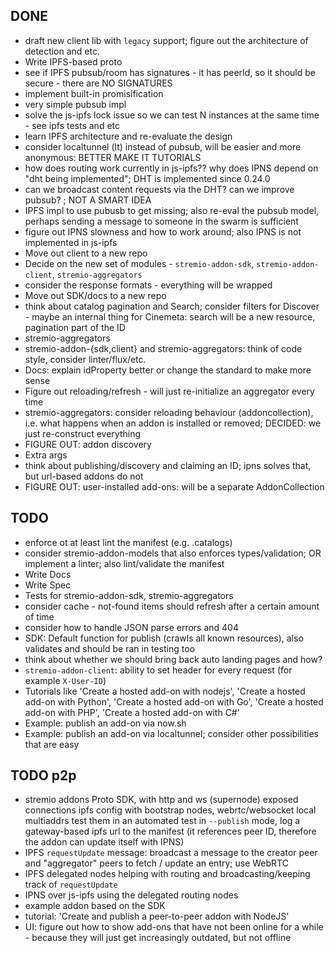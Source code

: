 ## DONE

* draft new client lib with `legacy` support; figure out the architecture of detection and etc.
* Write IPFS-based proto
* see if IPFS pubsub/room has signatures - it has peerId, so it should be secure - there are NO SIGNATURES
* implement built-in promisification
* very simple pubsub impl
* solve the js-ipfs lock issue so we can test N instances at the same time - see ipfs tests and etc
* learn IPFS architecture and re-evaluate the design
* consider localtunnel (lt) instead of pubsub, will be easier and more anonymous: BETTER MAKE IT TUTORIALS
* how does routing work currently in js-ipfs?? why does IPNS depend on "dht being implemented"; DHT is implemented since 0.24.0
* can we broadcast content requests via the DHT? can we improve pubsub? ; NOT A SMART IDEA
* IPFS impl to use pubusb to get missing; also re-eval the pubsub model, perhaps sending a message to someone in the swarm is sufficient
* figure out IPNS slowness and how to work around; also IPNS is not implemented in js-ipfs
* Move out client to a new repo
* Decide on the new set of modules - `stremio-addon-sdk`, `stremio-addon-client`, `stremio-aggregators`
* consider the response formats - everything will be wrapped
* Move out SDK/docs to a new repo
* think about catalog pagination and Search; consider filters for Discover - maybe an internal thing for Cinemeta: search will be a new resource, pagination part of the ID
* stremio-aggregators
* stremio-addon-{sdk,client} and stremio-aggregators: think of code style, consider linter/flux/etc.
* Docs: explain idProperty better or change the standard to make more sense
* Figure out reloading/refresh - will just re-initialize an aggregator every time
* stremio-aggregators: consider reloading behaviour (addoncollection), i.e. what happens when an addon is installed or removed; DECIDED: we just re-construct everything
* FIGURE OUT: addon discovery
* Extra args
* think about publishing/discovery and claiming an ID; ipns solves that, but url-based addons do not
* FIGURE OUT: user-installed add-ons: will be a separate AddonCollection

## TODO

* enforce ot at least lint the manifest (e.g. .catalogs)
* consider stremio-addon-models that also enforces types/validation; OR implement a linter; also lint/validate the manifest
* Write Docs
* Write Spec
* Tests for stremio-addon-sdk, stremio-aggregators
* consider cache - not-found items should refresh after a certain amount of time
* consider how to handle JSON parse errors and 404
* SDK: Default function for publish (crawls all known resources), also validates and should be ran in testing too
* think about whether we should bring back auto landing pages and how?
* `stremio-addon-client`: ability to set header for every request (for example `X-User-ID`)
* Tutorials like 'Create a hosted add-on with nodejs', 'Create a hosted add-on with Python', 'Create a hosted add-on with Go', 'Create a hosted add-on with PHP', 'Create a hosted add-on with C#'
* Example: publish an add-on via now.sh 
* Example: publish an add-on via localtunnel; consider other possibilities that are easy


## TODO p2p

* stremio addons Proto SDK, with http and ws (supernode) exposed connections
	ipfs config with bootstrap nodes, webrtc/websocket local multiaddrs
	test them in an automated test
	in `--publish` mode, log a gateway-based ipfs url to the manifest (it references peer ID, therefore the addon can update itself with IPNS)
* IPFS `requestUpdate` message: broadcast a message to the creator peer and "aggregator" peers to fetch / update an entry; use WebRTC 
* IPFS delegated nodes helping with routing and broadcasting/keeping track of `requestUpdate`
* IPNS over js-ipfs using the delegated routing nodes
* example addon based on the SDK
* tutorial: 'Create and publish a peer-to-peer addon with NodeJS'
* UI: figure out how to show add-ons that have not been online for a while - because they will just get increasingly outdated, but not offline